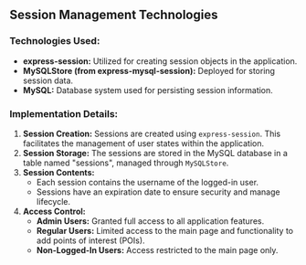 ## Session Management Technologies

### Technologies Used:
- **express-session:** Utilized for creating session objects in the application.
- **MySQLStore (from express-mysql-session):** Deployed for storing session data.
- **MySQL:** Database system used for persisting session information.

### Implementation Details:
1. **Session Creation:** Sessions are created using `express-session`. This facilitates the management of user states within the application.
2. **Session Storage:** The sessions are stored in the MySQL database in a table named "sessions", managed through `MySQLStore`.
3. **Session Contents:**
   - Each session contains the username of the logged-in user.
   - Sessions have an expiration date to ensure security and manage lifecycle.
4. **Access Control:**
   - **Admin Users:** Granted full access to all application features.
   - **Regular Users:** Limited access to the main page and functionality to add points of interest (POIs).
   - **Non-Logged-In Users:** Access restricted to the main page only.
